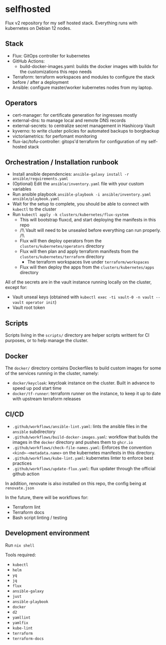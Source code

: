 # selfhosted

Flux v2 repository for my self hosted stack. Everything runs with kubernetes on Debian 12 nodes.

## Stack

- Flux: GitOps controller for kubernetes
- GitHub Actions:
  - build-docker-images.yaml: builds the docker images with buildx for the customizations this repo needs
- Terraform: terraform workspaces and modules to configure the stack before / after a deployment
- Ansible: configure master/worker kubernetes nodes from my laptop.

## Operators

- cert-manager: for certificate generation for ingresses mostly
- external-dns: to manage local and remote DNS records
- external-secrets: to centralize secret management in Hashicorp Vault
- kyverno: to write cluster policies for automated backups to borgbackup
- victoriametrics: for perfomant monitoring
- flux-iac/tofu-controller: gitops'd terraform for configuration of my self-hosted stack


## Orchestration / Installation runbook

- Install ansible dependencies: `ansible-galaxy install -r ansible/requirements.yaml`
- (Optional) Edit the `ansible/inventory.yaml` file with your custom variables
- Run ansible playbook `ansible-playbook -i ansible/inventory.yaml ansible/playbook.yaml`
- Wait for the setup to complete, you should be able to connect with `kubectl` to the cluster
- Run `kubectl apply -k clusters/kubernetes/flux-system`
  - This will bootstrap fluxcd, and start deploying the manifests in this repo
  - /!\ Vault will need to be unsealed before everything can run properly. /!\
  - Flux will then deploy operators from the `clusters/kubernetes/operators` directory
  - Flux will then plan and apply terraform manifests from the `clusters/kubernetes/terraform` directory
    - The terraform workspaces live under `terraform/workspaces`
  - Flux will then deploy the apps from the `clusters/kubernetes/apps` directory

All of the secrets are in the vault instance running locally on the cluster, except for:

- Vault unseal keys (obtained with `kubectl exec -ti vault-0 -n vault -- vault operator init`)
- Vault root token

## Scripts

Scripts living in the `scripts/` directory are helper scripts writtent for CI purposes, or to help manage the cluster.


## Docker

The `docker/` directory contains Dockerfiles to build custom images for some of the services running in the cluster, namely:

- `docker/keycloak`: keycloak instance on the cluster. Built in advance to speed up pod start time
- `docker/tf-runner`: terraform runner on the instance, to keep it up to date with upstream terraform releases

## CI/CD

- `.github/workflows/ansible-lint.yaml`: lints the ansible files in the `ansible` subdirectory
- `.github/workflows/build-docker-images.yaml`: workflow that builds the images in the `docker` directory and pushes them to `ghcr.io`
- `.github/workflows/check-file-names.yaml`: Enforces the convention `<kind>-<metadata.name>` on the kubernetes manifests in this directory.
- `.github/workflows/kube-lint.yaml`: kubernetes linter to enforce best practices
- `.github/workflows/update-flux.yaml`: flux updater through the official github action

In addition, renovate is also installed on this repo, the config being at `renovate.json`

In the future, there will be workflows for:
- Terraform lint
- Terraform docs
- Bash script linting / testing

## Development environment

<!-- TODO: use nix-->

Run `nix shell`

Tools required:

- `kubectl`
- `helm`
- `yq`
- `jq`
- `flux`
- `ansible-galaxy`
- `just`
- `ansible-playbook`
- `docker`
- `d2`
- `yamllint`
- `yamlfix`
- `kube-lint`
- `terraform`
- `terraform-docs`
